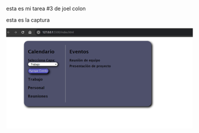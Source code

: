 esta es mi tarea #3 de joel colon

esta es la captura

![ captura de pantalla](agenda-multicapa.png)